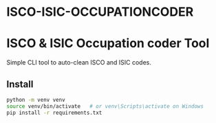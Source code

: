 # ISCO-ISIC-OCCUPATIONCODER

# ISCO & ISIC Occupation coder Tool

Simple CLI tool to auto-clean ISCO and ISIC codes.

## Install

```bash
python -m venv venv
source venv/bin/activate   # or venv\Scripts\activate on Windows
pip install -r requirements.txt